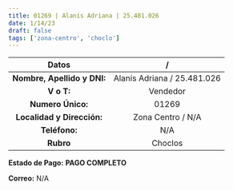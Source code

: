 ```yaml
---
title: 01269 | Alanís Adriana | 25.481.026
date: 1/14/23
draft: false
tags: ['zona-centro', 'choclo']
---
```


|          **Datos**          |              /              |
|:---------------------------:|:---------------------------:|
| **Nombre, Apellido y DNI:** | Alanís Adriana / 25.481.026 |
|          **V o T:**         |           Vendedor          |
|      **Numero Único:**      |            01269            |
|  **Localidad y Dirección:** |      Zona Centro / N/A      |
|        **Teléfono:**        |             N/A             |
|          **Rubro**          |           Choclos           |

**Estado de Pago:** **PAGO COMPLETO**

**Correo:** N/A
